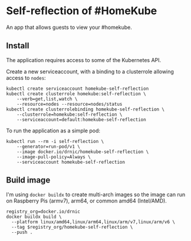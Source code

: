# Self-reflection of #HomeKube

An app that allows guests to view your #homekube.

## Install

The application requires access to some of the Kubernetes API.

Create a new serviceaccount, with a binding to a clusterrole allowing access to `nodes`:

```plain
kubectl create serviceaccount homekube-self-reflection
kubectl create clusterrole homekube:self-reflection \
    --verb=get,list,watch \
    --resource=nodes --resource=nodes/status
kubectl create clusterrolebinding homekube-self-reflection \
    --clusterrole=homekube:self-reflection \
    --serviceaccount=default:homekube-self-reflection
```

To run the application as a simple pod:

```plain
kubectl run --rm -i self-reflection \
    --generator=run-pod/v1 \
    --image docker.io/drnic/homekube-self-reflection \
    --image-pull-policy=Always \
    --serviceaccount homekube-self-reflection
```

## Build image

I'm using `docker buildx` to create multi-arch images so the image can run on Raspberry Pis (armv7), arm64, or common amd64 (Intel/AMD).

```plain
registry_org=docker.io/drnic
docker buildx build \
  --platform linux/amd64,linux/arm64,linux/arm/v7,linux/arm/v6 \
  --tag $registry_org/homekube-self-reflection \
  --push .
```
